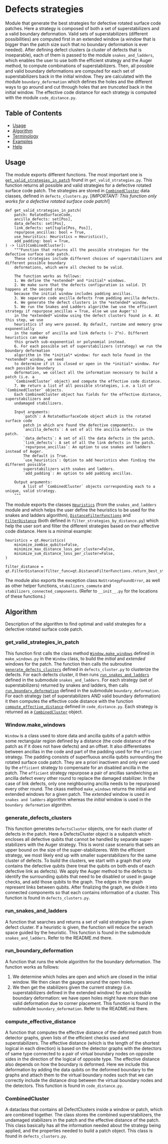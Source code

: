 # Defects strategies
Module that generate the best strategies for defective rotated surface code patches. Here a
strategy is composed of both a set of superstabilizers and a valid boundary deformation.
Valid sets of superstabilizers (different possibilities) are computed first in an extended window
(a window that is bigger than the patch size such that no boundary deformation is ever needed).
After defining defect clusters (a cluster of defects that is inseparable), each of them is passed
to the module `snakes_and_ladders`, which enables the user to use both the efficient strategy and
the Auger method, to compute combinations of superstabilizers. Then, all possible and valid boundary
deformations are computed for each set of superstabilizers back in the initial window. They are
calculated with the module `boundary_deformation` which defines the holes and the different ways
to go around and cut through holes that are *truncated* back in the initial window. The effective
code distance for each strategy is computed with the module `code_distance.py`.

## Table of Contents
- [Usage](#usage)
- [Algorithm](#algorithm)
- [Terminology](#terminology)
- [Examples](#examples)
- [Help](#help)

## Usage
The module exports different functions. The most important one is [`get_valid_strategies_in_patch`](#get_valid_strategies_in_patch)
found in `get_valid_strategies.py`. This function returns all possible and valid strategies for a
defective rotated surface code patch. The strategies are stored in [`CombinedCluster`](#CombinedCluster) data classes,
defined in `defects_clusters.py`. [*IMPORTANT: This function only works for a defective rotated surface code patch!*]
```
def get_valid_strategies_in_patch(
    patch: RotatedSurfaceCode,
    ancilla_defects: set[Pos],
    data_defects: set[Pos],
    link_defects: set[tuple[Pos, Pos]],
    repurpose_ancillas: bool = True,
    use_heuristics: Heuristics = Heuristics(),
    add_padding: bool = True,
) -> list[CombinedCluster]:
    """Function that returns all the possible strategies for the defective surface code patch.
    These strategies include different choices of superstabilizers and different possible boundary
    deformations, which were all checked to be valid.

    The function works as follows:
    1. We define the *extended* and *initial* windows.
    2. We make sure that the defects configuration is valid. It happens at the second step
    because the initial window includes padding ancillas.
    3. We separate code ancilla defects from padding ancilla defects.
    4. We generate the defect clusters in the *extended* window.
    5. We run the Snakes and Ladders algorithm (we use the efficient strategy if repurpose_ancillas = True, else we use Auger's)
    in the *extended* window using the defect clusters found in 4. At this step, we use
    heuristics if any were passed. By default, runtime and memory grow exponentially
    in the number of ancilla and link defects (~ 2^n). Different heuristics can make
    this growth sub-exponential or polynomial instead.
    6. For each possible set of superstabilizers (strategy) we run the boundary deformation
    algorithm in the *initial* window: for each hole found in the *extended* window, we need
    to determine if it is closed or open in the *initial* window. For each possible boundary
    deformation, we collect all the information necessary to build a patch (i.e. a
    `CombinedCluster` object) and compute the effective code distance.
    7. We return a list of all possible strategies, i.e. a list of `CombinedCluster` objects.
    Each CombinedCluster object has fields for the effective distance, superstabilizers and
    undamaged stabilizers.

    Input arguments:
        `patch`: A RotatedSurfaceCode object which is the rotated surface code
        patch in which are found the defective components.
        `ancilla_defects`: A set of all the ancilla defects in the patch.
        `data_defects`: A set of all the data defects in the patch.
        `link_defects`: A set of all the link defects in the patch.
        `repurpose_ancillas`: An option to use snakes and ladders instead of Auger.
        The default is True.
        `use_heuristics`: Option to add heuristics when finding the different possible
        superstabilizers with snakes and ladders.
        `add_padding`: An option to add padding ancillas.

    Output arguments:
        A list of `CombinedCluster` objects corresponding each to a unique, valid strategy.
    """
```
The module exports the classes [`Heuristics`](#Heuristics) (from the `snakes_and_ladders` module and which
helps the user define the heuristics to be used for the snakes and ladders algorithm),
[`DistanceFilterFunctions`](#DistanceFilterFunctions) and [`FilterDistance`](#FilterDistance) (both defined
in `filter_strategies_by_distance.py`) which help the user sort and filter the different strategies based on
their effective code distance. Here is a minimal example:
```
heuristics = qt.Heuristics(
    minimize_zombie_qubits=False,
    minimize_max_distance_loss_per_cluster=False,
    minimize_sum_distance_loss_per_cluster=False,
)

filter_distance = qt.FilterDistance(filter_func=qt.DistanceFilterFunctions.return_best_strategies)
```
The module also exports the exception class `NoStrategyFoundError`, as well as other helper functions,
`stabilizers_commute` and `stabilizers_connected_components`. (Refer to `__init__.py` for the locations
of these functions.)

## Algorithm
Description of the algorithm to find optimal and valid strategies for a defective rotated surface code patch.

### get_valid_strategies_in_patch
This function first calls the class method [`Window.make_windows`](#Window.make_windows) defined in
`make_windows.py` in the `Window` class, to build the *initial* and *extended* windows for the patch.
The function then calls the subroutine [`generate_defects_clusters`](#generate_defects_clusters) defined
in `defects_cluster.py` to clusterize the defects. For each defects cluster, it then runs
[`run_snakes_and_ladders`](#run_snakes_and_ladders) defined in the submodule `snakes_and_ladders`.
For each strategy (set of superstabilizers) returned by snakes and ladders, then calls
[`run_boundary_deformation`](#run_boundary_deformation) defined in the submodule `boundary_deformation`.
For each strategy (set of superstabilizers AND valid boundary deformation) it then computes the effective
code distance with the function [`compute_effective_distance`](#compute_effective_distance) defined in
`code_distance.py`. Each strategy is returned as a [`CombinedCluster`](#CombinedCluster) object.

### Window.make_windows
`Window` is a class used to store data and ancilla qubits of a patch within some rectangular region
defined by a distance (the code distance of the patch as if it does not have defects) and
an offset. It also differentiates between ancillas in the code and part of the padding used
for the `efficient` strategy. The padding consists of superfluous ancilla qubits surrounding
the rotated surface code patch. They are a priori inactivem and only ever used by the
`efficient` strategy to compensate for an disabled ancilla in the patch. The `efficient`
strategy repurpose a pair of ancillas sandwiching an ancilla defect every other round to
replace the damaged stabilizer. In the case of link defects, only one neighbouring ancilla
needs to be repurposed every other round. The ckass method `make_windows` returns the initial
and extended windows for a given patch. The *extended* window is used in `snakes and ladders`
algorithm whereas the *initial* window is used in the `boundary deformation` algorithm.

### generate_defects_clusters
This function generates `DefectsCluster` objects, one for each cluster of defects in the patch.
Here a DefectsCluster object is a subpatch which encloses all defective qubits that cannot be
handled by separate super-stabilizers with the Auger strategy. This is worst case scenario that
sets an upper bound on the size of the super-stabilizeres. With the efficient strategy, we most
likely end up with smaller superstabilizers for the same cluster of defects. To build the clusters,
we start with a graph that only contains the defective qubits (here treat the qubits on both ends of
each defective link as defects). We apply the Auger method to the defects to identify the surrounding
qubits that need to be disabled or used in gauge checks, and add those qubits to the graph. The edges
in the graph represent links between qubits. After finalizing the graph, we divide it into connected
components so that each contains information of a cluster. This function is found in `defects_clusters.py`.

### run_snakes_and_ladders
A function that searches and returns a set of valid strategies for a given defect cluster. If a
heuristic is given, the function will reduce the serach space guided by the heuristic. This function
is found in the submodule `snakes_and_ladders`. Refer to the README.md there.

### run_boundary_deformation
A function that runs the whole algorithm for the boundary deformation. The function works as follows:
1. We determine which holes are open and which are closed in the initial window. We then clean the gauges
around the open holes.
2. We then get the stabilizers given the current strategy (i.e. superstabilizers defined in the extended
window) for each possible boundary deformation: we have open holes might have more than one valid deformation
due to corner placement.
This function is found in the submodule `boundary_deformation`. Refer to the README.md there.

### compute_effective_distance
A function that computes the effective distance of the deformed patch from detector graphs, given lists
of the efficient checks used and superstabilizers. The effective distance (which is the length of the
shortest logical in each direction) is based on the detector graphs with the detectors of same type
connected to a pair of virtual boundary nodes on opposite sides in the direction of the logical of
opposite type. The effective distance also depends on how the boundary is deformed. Here we include this
deformation by adding the data qubits on the deformed boundary to the graphs and attach them to the virtual
boundary nodes such that we can correctly include the distance drop between the virtual boundary nodes and
the detectors. This function is found in `code_distance.py`.

### CombinedCluster
A dataclass that contains all DefectClusters inside a window or patch, which are combined together.
The class stores the combined superstabilizers, the undamaged stabilizers in the patch and the effective
distance of the patch. This class basically has all the information needed about the strategy being
applied, and the properties needed to build a patch object. This class is found in `defects_clusters.py`.
